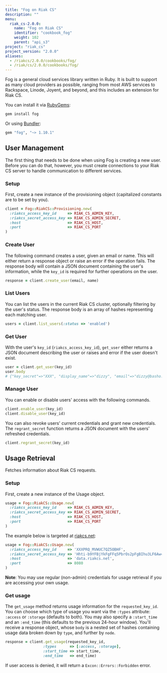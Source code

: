 ```yaml
---
title: "Fog on Riak CS"
description: ""
menu:
  riak_cs-2.0.0:
    name: "Fog on Riak CS"
    identifier: "cookbook_fog"
    weight: 102
    parent: "api_s3"
project: "riak_cs"
project_version: "2.0.0"
aliases:
  - /riakcs/2.0.0/cookbooks/fog/
  - /riak/cs/2.0.0/cookbooks/fog/
---
```


Fog is a general cloud services library written in Ruby. It is built to
support as many cloud providers as possible, ranging from most AWS
services to Rackspace, Linode, Joyent, and beyond, and this includes an
extension for Riak CS.

You can install it via [RubyGems](http://rubygems.org/):

```bash
gem install fog
```

Or using [Bundler](http://gembundler.com/):

```ruby
gem "fog", "~> 1.10.1"
```

## User Management

The first thing that needs to be done when using Fog is creating a new
user. Before you can do that, however, you must create connections to
your Riak CS server to handle communication to different services.

### Setup

First, create a new instance of the provisioning object (capitalized
constants are to be set by you).

```ruby
client = Fog::RiakCS::Provisioning.new(
  :riakcs_access_key_id     => RIAK_CS_ADMIN_KEY,
  :riakcs_secret_access_key => RIAK_CS_ADMIN_SECRET,
  :host                     => RIAK_CS_HOST,
  :port                     => RIAK_CS_PORT
)
```

### Create User

The following command creates a user, given an email or name. This will
either return a response object or raise an error if the operation
fails. The response body will contain a JSON document containing the
user's information, while the `key_id` is required for further
operations on the user.

```ruby
response = client.create_user(email, name)
```

### List Users

You can list the users in the current Riak CS cluster, optionally
filtering by the user's status. The response body is an array of hashes
representing each matching user.

```ruby
users = client.list_users(:status => 'enabled')
```

### Get User

With the user's `key_id` (`riakcs_access_key_id`), `get_user` either
returns a JSON document describing the user or raises and error if the
user doesn't exist.

```ruby
user = client.get_user(key_id)
user.body
# {"key_secret"=>"XXX", "display_name"=>"dizzy", "email"=>"dizzy@basho.com", "status"=>"enabled", "name"=>"Eric Redmond", "key_id"=>"YYY", "id"=>"ZZZ"}
```

### Manage User

You can enable or disable users' access with the following commands.

```ruby
client.enable_user(key_id)
client.disable_user(key_id)
```

You can also revoke users' current credentials and grant new
credentials. The `regrant_secret` function returns a JSON document with
the users' refreshed credentials.

```ruby
client.regrant_secret(key_id)
```

## Usage Retrieval

Fetches information about Riak CS requests.

### Setup

First, create a new instance of the Usage object.

```ruby
usage = Fog::RiakCS::Usage.new(
  :riakcs_access_key_id     => RIAK_CS_ADMIN_KEY,
  :riakcs_secret_access_key => RIAK_CS_ADMIN_SECRET,
  :host                     => RIAK_CS_HOST,
  :port                     => RIAK_CS_PORT
)
```

The example below is targeted at [riakcs.net](https://www.riakcs.net):

```ruby
usage = Fog::RiakCS::Usage.new(
  :riakcs_access_key_id     => 'XXXPRQ_MVWUC7QZ5OBHF',
  :riakcs_secret_access_key => 'Hhti-b9YFBjYkFgFFq5PbrOs2pFgBIhu3LF6Aw==',
  :host                     => 'data.riakcs.net',
  :port                     => 8080
)
```

**Note**: You may use regular (non-admin) credentials for usage
retrieval if you are accessing your own usage.

### Get usage

The `get_usage` method returns usage information for the
`requested_key_id`. You can choose which type of usage you want via the
`:types` attribute: `:access` or `:storage` (defaults to both). You may
also specify a `:start_time` and an `:end_time` (this defaults to the
previous 24-hour window). You'll receive a response object, whose `body`
is a nested set of hashes containing usage data broken down by `type`,
and further by `node`.

```ruby
response = client.get_usage(requested_key_id,
                 :types      => [:access, :storage],
                 :start_time => start_time,
                 :end_time   => end_time)
```

If user access is denied, it will return a `Excon::Errors::Forbidden`
error.
